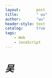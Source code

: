 ```yaml
---
layout:       post
title:        " wu"
author:       "wu"
header-style: text
catalog:      true
tags:
    - Web
    - JavaScript
---
```


# ***吴***
